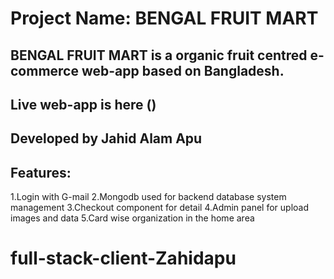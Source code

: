 # Project Name: BENGAL FRUIT MART
## BENGAL FRUIT MART is a organic fruit centred e-commerce web-app based on Bangladesh.


## Live web-app is here ()

## Developed by Jahid Alam Apu
## Features:
1.Login with G-mail 
2.Mongodb used for backend database system management
3.Checkout component for detail
4.Admin panel for upload images and data
5.Card wise organization in the home area

# full-stack-client-Zahidapu

